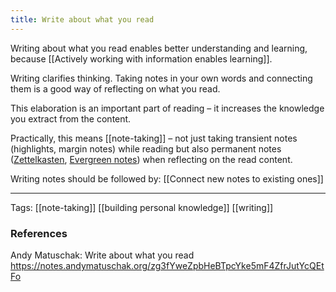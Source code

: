 ```yaml
---
title: Write about what you read
---
```


Writing about what you read enables better understanding and learning, because [[Actively working with information enables learning]].

Writing clarifies thinking. Taking notes in your own words and connecting them is a good way of reflecting on what you read.

This elaboration is an important part of reading – it increases the knowledge you extract from the content.

Practically, this means [[note-taking]] – not just taking transient notes (highlights, margin notes) while reading but also permanent notes ([Zettelkasten](zettelkasten.de), [Evergreen notes](https://notes.andymatuschak.org/z4SDCZQeRo4xFEQ8H4qrSqd68ucpgE6LU155C)) when reflecting on the read content.

Writing notes should be followed by: [[Connect new notes to existing ones]]

---

Tags: [[note-taking]] [[building personal knowledge]] [[writing]]

### References
Andy Matuschak: Write about what you read https://notes.andymatuschak.org/zg3fYweZpbHeBTpcYke5mF4ZfrJutYcQEtFo